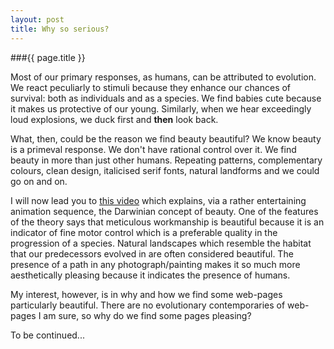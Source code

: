 ```yaml
---
layout: post
title: Why so serious?
---
```


###{{ page.title }}

Most of our primary responses, as humans, can be attributed to evolution.  We react peculiarly to stimuli because they enhance our chances of survival: both as individuals and as a species.  We find babies cute because it makes us protective of our young.  Similarly, when we hear exceedingly loud explosions, we duck first and **then** look back.

What, then, could be the reason we find beauty beautiful?  We know beauty is a primeval response.  We don't have rational control over it.  We find beauty in more than just other humans.   Repeating patterns, complementary colours,  clean design, italicised serif fonts, natural landforms and we could go on and on.  

I will now lead you to [this video][1] which explains, via a rather entertaining animation sequence, the Darwinian concept of beauty.  One of the features of the theory says that meticulous workmanship is beautiful because it is an indicator of fine motor control which is a preferable quality in the progression of a species.  Natural landscapes which resemble the habitat that our predecessors evolved in are often considered beautiful.  The presence of a path in any photograph/painting makes it so much more aesthetically pleasing because it indicates the presence of humans.

My interest, however, is in why and how we find some web-pages particularly beautiful.  There are no evolutionary contemporaries of web-pages I am sure, so why do we find some pages pleasing?  

To be continued...  

[1]: http://www.youtube.com/watch?v=PktUzdnBqWI
